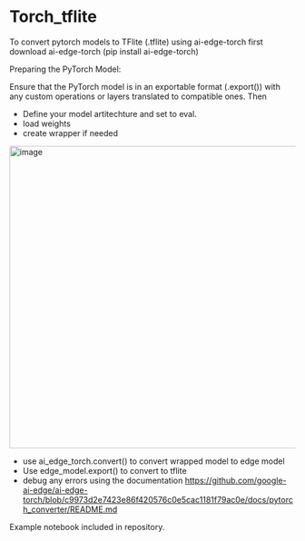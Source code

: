 # Torch_tflite


To convert pytorch models to TFlite (.tflite) using ai-edge-torch first download ai-edge-torch (pip install ai-edge-torch)

Preparing the PyTorch Model:

Ensure that the PyTorch model is in an exportable format  (.export()) with any custom operations or layers translated to compatible ones. 
Then

- Define your model artitechture and set to eval. 
- load weights
- create wrapper if needed 
<img width="533" alt="image" src="https://github.com/user-attachments/assets/e5c29f79-580c-474e-b742-4ec1dacff318">

- use ai_edge_torch.convert() to convert wrapped model to edge model
- Use edge_model.export() to convert to tflite
- debug any errors using the documentation https://github.com/google-ai-edge/ai-edge-torch/blob/c9973d2e7423e86f420576c0e5cac1181f79ac0e/docs/pytorch_converter/README.md

Example notebook included in repository. 

